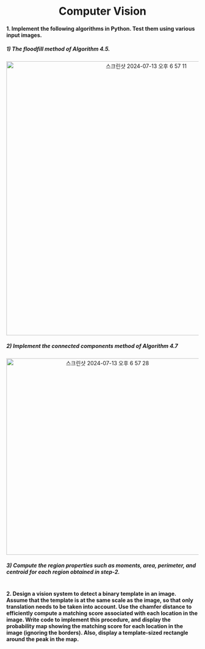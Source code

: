 <h1 align="center">Computer Vision</h1>

#### 1.	Implement the following algorithms in Python. Test them using various input images.
##### 1) The floodfill method of Algorithm 4.5.
<div align="center">
  <img width="717" alt="스크린샷 2024-07-13 오후 6 57 11" src="https://github.com/user-attachments/assets/a9a08be4-f9a7-4480-a45a-7fda59107c24">
</div>

##### 2) Implement the connected components method of Algorithm 4.7
<div align="center">
  <img width="514" alt="스크린샷 2024-07-13 오후 6 57 28" src="https://github.com/user-attachments/assets/c598e9b6-fe1d-4a7f-854e-a1dcd51f4154">
</div>

##### 3) Compute the region properties such as moments, area, perimeter, and centroid for each region obtained in step-2.
<h1></h1>

#### 2. Design a vision system to detect a binary template in an image. Assume that the template is at the same scale as the image, so that only translation needs to be taken into account. Use the chamfer distance to efficiently compute a matching score associated with each location in the image. Write code to implement this procedure, and display the probability map showing the matching score for each location in the image (ignoring the borders). Also, display a template-sized rectangle around the peak in the map.
